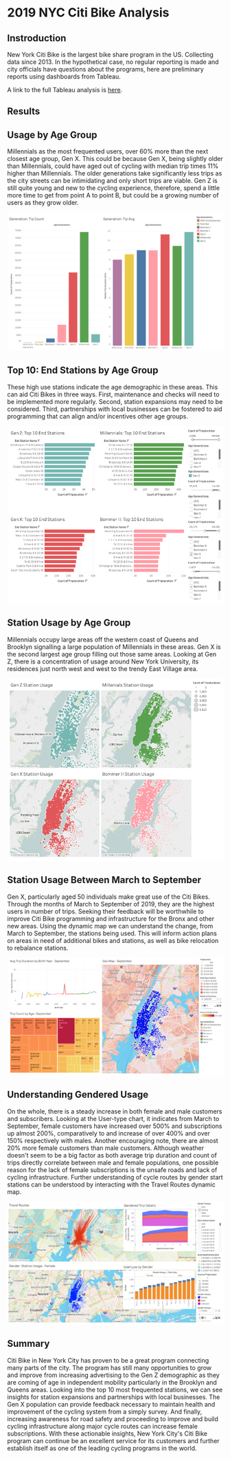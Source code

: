 # 2019 NYC Citi Bike Analysis

## Instroduction

New York Citi Bike is the largest bike share program in the US. Collecting data since 2013. In the hypothetical case, no regular reporting is made and city officials have questions about the programs, here are preliminary reports using dashboards from Tableau. 

A link to the full Tableau analysis is [here](https://public.tableau.com/app/profile/ronald.lam/viz/2019NYCCitiBikeAnalysis/2019CitiBikeUnderstandingGender).

## Results

## Usage by Age Group

Millennials as the most frequented users, over 60% more than the next closest age group, Gen X. This could be because Gen X, being slightly older than Millennials, could have aged out of cycling with median trip times 11% higher than Millennials. The older generations take significantly less trips as the city streets can be intimidating and only short trips are viable. Gen Z is still quite young and new to the cycling experience, therefore, spend a little more time to get from point A to point B, but could be a growing number of users as they grow older.

![plot 1](./images/usage_by_age_group.png)

## Top 10: End Stations by Age Group

These high use stations indicate the age demographic in these areas. This can aid Citi Bikes in three ways. First, maintenance and checks will need to be implemented more regularly. Second, station expansions may need to be considered. Third, partnerships with local businesses can be fostered to aid programming that can align and/or incentives other age groups. 

![plot 2](./images/top_10_end_stations_by_age_group.png)

## Station Usage by Age Group

Millennials occupy large areas off the western coast of Queens and Brooklyn signalling a large population of Millennials in these areas. Gen X is the second largest age group filling out those same areas. Looking at Gen Z, there is a concentration of usage around New York University, its residences just north west and west to the trendy East Village area. 

![plot 3](./images/station_usage_by_age_group.png)

## Station Usage Between March to September

Gen X, particularly aged 50 individuals make great use of the Citi Bikes. Through the months of March to September of 2019, they are the highest users in number of trips. Seeking their feedback will be worthwhile to improve Citi Bike programming and infrastructure for the Bronx and other new areas. Using the dynamic map we can understand the change, from March to September, the stations being used. This will inform action plans on areas in need of additional bikes and stations, as well as bike relocation to rebalance stations. 

![plot 4](./images/mar_to_sept.png)

## Understanding Gendered Usage

On the whole, there is a steady increase in both female and male customers and subscribers. Looking at the User-type chart, it indicates from March to September, female customers have increased over 500% and subscriptions up almost 200%, comparatively to and increase of over 400% and over 150% respectively with males. Another encouraging note, there are almost 20% more female customers than male customers. Although weather doesn't seem to be a big factor as both average trip duration and count of trips directly correlate between male and female populations, one possible reason for the lack of female subscriptions is the unsafe roads and lack of cycling infrastructure. Further understanding of cycle routes by gender start stations can be understood by interacting with the Travel Routes dynamic map. 

![plot 5](./images/understanding_gender.png)

## Summary

Citi Bike in New York City has proven to be a great program connecting many parts of the city. The program has still many opportunities to grow and improve from increasing advertising to the Gen Z demographic as they are coming of age in independent mobility particularly in the Brooklyn and Queens areas. Looking into the top 10 most frequented stations, we can see insights for station expansions and partnerships with local businesses. The Gen X population can provide feedback necessary to maintain health and improvement of the cycling system from a simply survey. And finally, increasing awareness for road safety and proceeding to improve and build cycling infrastructure along major cycle routes can increase female subscriptions. With these actionable insights, New York City's Citi Bike program can continue be an excellent service for its customers and further establish itself as one of the leading cycling programs in the world.

